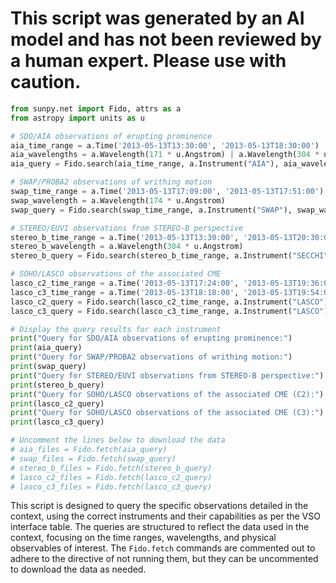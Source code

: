 # This script was generated by an AI model and has not been reviewed by a human expert. Please use with caution.

```python
from sunpy.net import Fido, attrs as a
from astropy import units as u

# SDO/AIA observations of erupting prominence
aia_time_range = a.Time('2013-05-13T13:30:00', '2013-05-13T18:30:00')
aia_wavelengths = a.Wavelength(171 * u.Angstrom) | a.Wavelength(304 * u.Angstrom)
aia_query = Fido.search(aia_time_range, a.Instrument("AIA"), aia_wavelengths)

# SWAP/PROBA2 observations of writhing motion
swap_time_range = a.Time('2013-05-13T17:09:00', '2013-05-13T17:51:00')
swap_wavelength = a.Wavelength(174 * u.Angstrom)
swap_query = Fido.search(swap_time_range, a.Instrument("SWAP"), swap_wavelength)

# STEREO/EUVI observations from STEREO-B perspective
stereo_b_time_range = a.Time('2013-05-13T13:30:00', '2013-05-13T20:30:00')
stereo_b_wavelength = a.Wavelength(304 * u.Angstrom)
stereo_b_query = Fido.search(stereo_b_time_range, a.Instrument("SECCHI"), a.Detector("EUVI"), a.Source("STEREO_B"), stereo_b_wavelength)

# SOHO/LASCO observations of the associated CME
lasco_c2_time_range = a.Time('2013-05-13T17:24:00', '2013-05-13T19:36:00')
lasco_c3_time_range = a.Time('2013-05-13T18:18:00', '2013-05-13T19:54:00')
lasco_c2_query = Fido.search(lasco_c2_time_range, a.Instrument("LASCO"), a.Detector("C2"))
lasco_c3_query = Fido.search(lasco_c3_time_range, a.Instrument("LASCO"), a.Detector("C3"))

# Display the query results for each instrument
print("Query for SDO/AIA observations of erupting prominence:")
print(aia_query)
print("Query for SWAP/PROBA2 observations of writhing motion:")
print(swap_query)
print("Query for STEREO/EUVI observations from STEREO-B perspective:")
print(stereo_b_query)
print("Query for SOHO/LASCO observations of the associated CME (C2):")
print(lasco_c2_query)
print("Query for SOHO/LASCO observations of the associated CME (C3):")
print(lasco_c3_query)

# Uncomment the lines below to download the data
# aia_files = Fido.fetch(aia_query)
# swap_files = Fido.fetch(swap_query)
# stereo_b_files = Fido.fetch(stereo_b_query)
# lasco_c2_files = Fido.fetch(lasco_c2_query)
# lasco_c3_files = Fido.fetch(lasco_c3_query)
```

This script is designed to query the specific observations detailed in the context, using the correct instruments and their capabilities as per the VSO interface table. The queries are structured to reflect the data used in the context, focusing on the time ranges, wavelengths, and physical observables of interest. The `Fido.fetch` commands are commented out to adhere to the directive of not running them, but they can be uncommented to download the data as needed.
